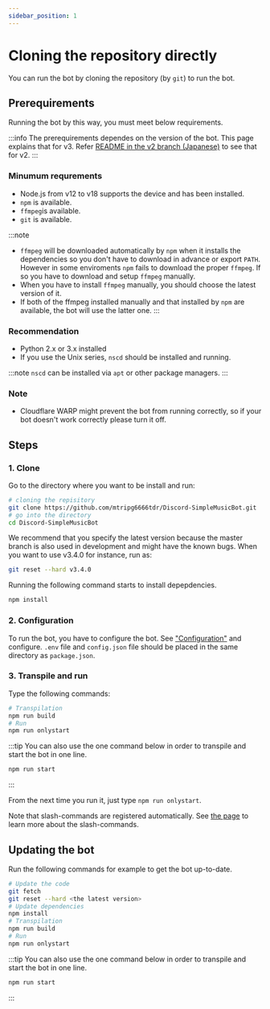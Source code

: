 ```yaml
---
sidebar_position: 1
---
```

# Cloning the repository directly
You can run the bot by cloning the repository (by `git`) to run the bot.

## Prerequirements
Running the bot by this way, you must meet below requirements.

:::info
The prerequirements dependes on the version of the bot. This page explains that for v3. Refer [README in the v2 branch (Japanese)](https://github.com/mtripg6666tdr/Discord-SimpleMusicBot/tree/v2#readme) to see that for v2.
:::

### Minumum requrements
- Node.js from v12 to v18 supports the device and has been installed.
- `npm` is available.
- `ffmpeg`is available.
- `git` is available.

:::note 
- `ffmpeg` will be downloaded automatically by `npm` when it installs the dependencies so you don't have to download in advance or export `PATH`. However in some enviroments `npm` fails to download the proper `ffmpeg`. If so you have to download and setup `ffmpeg` manually.
- When you have to install `ffmpeg` manually, you should choose the latest version of it.
- If both of the ffmpeg installed manually and that installed by `npm` are available, the bot will use the latter one.
:::

### Recommendation
- Python 2.x or 3.x installed
- If you use the Unix series, `nscd` should be installed and running.

:::note
`nscd` can be installed via `apt` or other package managers.
:::

### Note
- Cloudflare WARP might prevent the bot from running correctly, so if your bot doesn't work correctly please turn it off.

## Steps

### 1. Clone
Go to the directory where you want to be install and run:

```bash
# cloning the repisitory
git clone https://github.com/mtripg6666tdr/Discord-SimpleMusicBot.git
# go into the directory
cd Discord-SimpleMusicBot
```
We recommend that you specify the latest version because the master branch is also used in development and might have the known bugs.
When you want to use v3.4.0 for instance, run as:
```bash
git reset --hard v3.4.0
```

Running the following command starts to install depepdencies.
```bash
npm install
```

### 2. Configuration
To run the bot, you have to configure the bot. See ["Configuration"](./configuration) and configure. `.env` file and `config.json` file should be placed in the same directory as `package.json`.

### 3. Transpile and run
Type the following commands:
```bash
# Transpilation
npm run build
# Run
npm run onlystart
```
  
:::tip
You can also use the one command below in order to transpile and start the bot in one line.
```bash
npm run start
```
:::

From the next time you run it, just type `npm run onlystart`.

Note that slash-commands are registered automatically. See [the page](../feature/slashcommand.md) to learn more about the slash-commands.

## Updating the bot
Run the following commands for example to get the bot up-to-date.
```bash
# Update the code
git fetch
git reset --hard <the latest version>
# Update dependencies
npm install
# Transpilation
npm run build
# Run
npm run onlystart
```

:::tip
You can also use the one command below in order to transpile and start the bot in one line.
```bash
npm run start
```
:::
